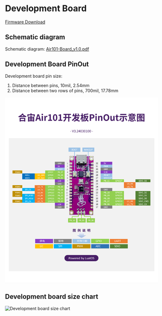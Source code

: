 # Development Board


[Firmware Download](https://gitee.com/openLuat/LuatOS/releases)

## Schematic diagram

Schematic diagram: [Air101-Board_v1.0.pdf](https://cdn.openluat-luatcommunity.openluat.com/attachment/20210910182802476_Air101-Board_v1.0.pdf)

## Development Board PinOut

Development board pin size:
1. Distance between pins, 10mil, 2.54mm
2. Distance between two rows of pins, 700mil, 17.78mm

![Development Board PinOut](img/pinout.png)

## Development board size chart

![Development board size chart](https://openluat-luatcommunity.oss-cn-hangzhou.aliyuncs.com/images/image-20220315111243670.png)
